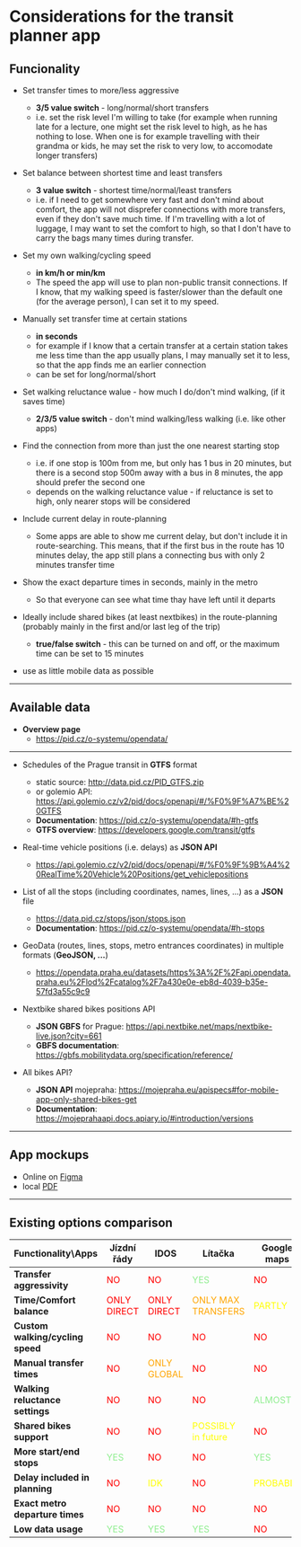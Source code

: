# Considerations for the transit planner app

## **Funcionality**
- Set transfer times to more/less aggressive
    - **3/5 value switch** - long/normal/short transfers
    - i.e. set the risk level I'm willing to take (for example when running late for a lecture, one might set the risk level to high, as he has nothing to lose. When one is for example travelling with their grandma or kids, he may set the risk to very low, to accomodate longer transfers)
- Set balance between shortest time and least transfers
    - **3 value switch** - shortest time/normal/least transfers
    - i.e. if I need to get somewhere very fast and don't mind about comfort, the app will not disprefer connections with more transfers, even if they don't save much time. If I'm travelling with a lot of luggage, I may want to set the comfort to high, so that I don't have to carry the bags many times during transfer.
- Set my own walking/cycling speed
    - **in km/h or min/km**
    - The speed the app will use to plan non-public transit connections. If I know, that my walking speed is faster/slower than the default one (for the average person), I can set it to my speed.
- Manually set transfer time at certain stations
    - **in seconds**
    - for example if I know that a certain transfer at a certain station takes me less time than the app usually plans, I may manually set it to less, so that the app finds me an earlier connection
    - can be set for long/normal/short
- Set walking reluctance walue - how much I do/don't mind walking, (if it saves time)
    - **2/3/5 value switch** - don't mind walking/less walking (i.e. like other apps)
- Find the connection from more than just the one nearest starting stop
    - i.e. if one stop is 100m from me, but only has 1 bus in 20 minutes, but there is a second stop 500m away with a bus in 8 minutes, the app should prefer the second one
    - depends on the walking reluctance value - if reluctance is set to high, only nearer stops will be considered
- Include current delay in route-planning
    - Some apps are able to show me current delay, but don't include it in route-searching. This means, that if the first bus in the route has 10 minutes delay, the app still plans a connecting bus with only 2 minutes transfer time
- Show the exact departure times in seconds, mainly in the metro
    - So that everyone can see what time thay have left until it departs
- Ideally include shared bikes (at least nextbikes) in the route-planning (probably mainly in the first and/or last leg of the trip)
    - **true/false switch** - this can be turned on and off, or the maximum time can be set to 15 minutes

- use as little mobile data as possible

-----------------
## **Available data**

- **Overview page**
    - https://pid.cz/o-systemu/opendata/
----------------
- Schedules of the Prague transit in **GTFS** format
    - static source: http://data.pid.cz/PID_GTFS.zip
    - or golemio API: https://api.golemio.cz/v2/pid/docs/openapi/#/%F0%9F%A7%BE%20GTFS
    - **Documentation**: https://pid.cz/o-systemu/opendata/#h-gtfs
    - **GTFS overview**: https://developers.google.com/transit/gtfs
- Real-time vehicle positions (i.e. delays) as **JSON API**
    - https://api.golemio.cz/v2/pid/docs/openapi/#/%F0%9F%9B%A4%20RealTime%20Vehicle%20Positions/get_vehiclepositions
- List of all the stops (including coordinates, names, lines, ...) as a **JSON** file
    - https://data.pid.cz/stops/json/stops.json
    - **Documentation**: https://pid.cz/o-systemu/opendata/#h-stops
- GeoData (routes, lines, stops, metro entrances coordinates) in multiple formats (**GeoJSON, ...**)
    - https://opendata.praha.eu/datasets/https%3A%2F%2Fapi.opendata.praha.eu%2Flod%2Fcatalog%2F7a430e0e-eb8d-4039-b35e-57fd3a55c9c9

- Nextbike shared bikes positions API
    - **JSON GBFS** for Prague: https://api.nextbike.net/maps/nextbike-live.json?city=661
    - **GBFS documentation**: https://gbfs.mobilitydata.org/specification/reference/

- All bikes API?
    - **JSON API** mojepraha: https://mojepraha.eu/apispecs#for-mobile-app-only-shared-bikes-get
    - **Documentation**: https://mojeprahaapi.docs.apiary.io/#introduction/versions

------------------
## **App mockups**

- Online on [Figma](https://www.figma.com/file/nEyf3GvAmGA7qbupyGQsxn/Untitled?node-id=0%3A1&t=KiPEdD8hvWAdyEQN-1)
- local [PDF](TravelPlanner-app-mockups.pdf)

-------------

## **Existing options comparison**

| Functionality\Apps | Jízdní řády | IDOS | Lítačka | Google maps
| --- | --- | --- | --- | --- |
| **Transfer aggressivity** | <r>NO</r> | <r>NO</r> | <g>YES</g> | <r>NO</r>
| **Time/Comfort balance** | <r>ONLY DIRECT</r> | <r>ONLY DIRECT</r> | <o>ONLY MAX TRANSFERS</o> | <y>PARTLY<y>
| **Custom walking/cycling speed** | <r>NO</r> | <r>NO</r> | <r>NO</r> | <r>NO</r>
| **Manual transfer times** | <r>NO</r> | <o>ONLY GLOBAL</o> | <r>NO</r> | <r>NO</r>
| **Walking reluctance settings** | <r>NO</r> | <r>NO</r> | <r>NO</r> | <g>ALMOST</g>
| **Shared bikes support** | <r>NO</r> | <r>NO</r> | <y>POSSIBLY in future</y> | <r>NO</r>
| **More start/end stops** | <g>YES</g> | <r>NO</r> | <r>NO</r> | <g>YES</g>
| **Delay included in planning** | <r>NO</r> | <y>IDK</y> | <r>NO</r> | <y>PROBABLY</y>
| **Exact metro departure times** | <r>NO</r> | <r>NO</r> | <r>NO</r> | <r>NO</r>
| **Low data usage** | <g>YES</g> | <g>YES</g> | <g>YES</g> | <r>NO</r>


<style>
r { color: Red }
y { color: Yellow }
g { color: LightGreen }
o { color: Orange }
</style>
